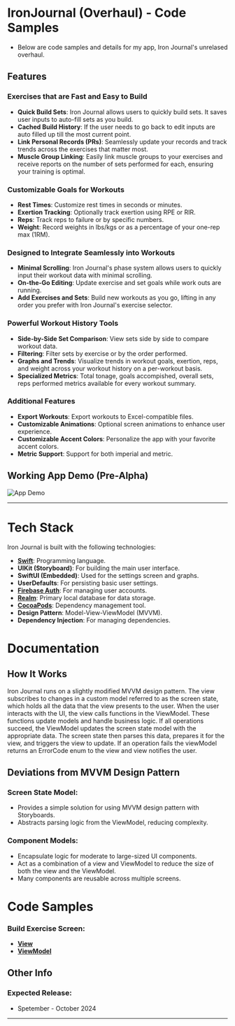 # IronJournal (Overhaul) - Code Samples
- Below are code samples and details for my app, Iron Journal's unrelased overhaul.


## Features
### Exercises that are Fast and Easy to Build

- **Quick Build Sets**: Iron Journal allows users to quickly build sets. It saves user inputs to auto-fill sets as you build.
- **Cached Build History**: If the user needs to go back to edit inputs are auto filled up till the most current point.
- **Link Personal Records (PRs)**: Seamlessly update your records and track trends across the exercises that matter most.
- **Muscle Group Linking**: Easily link muscle groups to your exercises and receive reports on the number of sets performed for each, ensuring your training is optimal.

### Customizable Goals for Workouts

- **Rest Times**: Customize rest times in seconds or minutes.
- **Exertion Tracking**: Optionally track exertion using RPE or RIR.
- **Reps**: Track reps to failure or by specific numbers.
- **Weight**: Record weights in lbs/kgs or as a percentage of your one-rep max (1RM).

### Designed to Integrate Seamlessly into Workouts

- **Minimal Scrolling**: Iron Journal's phase system allows users to quickly input their workout data with minimal scrolling.
- **On-the-Go Editing**: Update exercise and set goals while work outs are running.
- **Add Exercises and Sets**: Build new workouts as you go, lifting in any order you prefer with Iron Journal's exercise selector.

### Powerful Workout History Tools

- **Side-by-Side Set Comparison**: View sets side by side to compare workout data.
- **Filtering**: Filter sets by exercise or by the order performed.
- **Graphs and Trends**: Visualize trends in workout goals, exertion, reps, and weight across your workout history on a per-workout basis.
- **Specialized Metrics**: Total tonage, goals accompished, overall sets, reps performed metrics available for every workout summary.

### Additional Features

- **Export Workouts**: Export workouts to Excel-compatible files.
- **Customizable Animations**: Optional screen animations to enhance user experience.
- **Customizable Accent Colors**: Personalize the app with your favorite accent colors.
- **Metric Support**: Support for both imperial and metric.


## Working App Demo (Pre-Alpha)
![App Demo](https://github.com/JMiller7334/IronJournal-Code-Samples/blob/main/Demo/IJ-Demo.gif)

---
# Tech Stack

Iron Journal is built with the following technologies:

- **[Swift](https://developer.apple.com/swift/)**: Programming language.
- **UIKit (Storyboard)**: For building the main user interface.
- **SwiftUI (Embedded)**: Used for the settings screen and graphs.
- **UserDefaults**: For persisting basic user settings.
- **[Firebase Auth](https://firebase.google.com/products/auth)**: For managing user accounts.
- **[Realm](https://realm.io/)**: Primary local database for data storage.
- **[CocoaPods](https://cocoapods.org/)**: Dependency management tool.
- **Design Pattern**: Model-View-ViewModel (MVVM).
- **Dependency Injection**: For managing dependencies.



# Documentation

## How It Works

Iron Journal runs on a slightly modified MVVM design pattern. The view subscribes to changes in a custom model referred to as the screen state, which holds all the data that the view presents to the user. When the user interacts with the UI, the view calls functions in the ViewModel. These functions update models and handle business logic. If all operations succeed, the ViewModel updates the screen state model with the appropriate data. The screen state then parses this data, prepares it for the view, and triggers the view to update. If an operation fails the viewModel returns an ErrorCode enum to the view and view notifies the user.

## Deviations from MVVM Design Pattern

### Screen State Model:

- Provides a simple solution for using MVVM design pattern with Storyboards.
- Abstracts parsing logic from the ViewModel, reducing complexity.

### Component Models:

- Encapsulate logic for moderate to large-sized UI components.
- Act as a combination of a view and ViewModel to reduce the size of both the view and the ViewModel.
- Many components are reusable across multiple screens.



# Code Samples
### Build Exercise Screen:
* **[View](https://github.com/JMiller7334/IronJournal-Code-Samples/blob/main/NewExerciseScreen/Views/ViewControllerNewExercise.swift)**
* **[ViewModel](https://github.com/JMiller7334/IronJournal-Code-Samples/blob/main/NewExerciseScreen/ViewModels/ViewModelNewExercise.swift)**



## Other Info
### Expected Release:
* Spetember - October 2024

---



